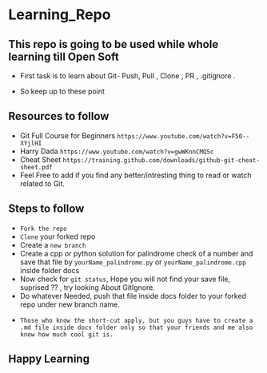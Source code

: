 # Learning_Repo

## This repo is going to be used while whole learning till Open Soft

- First task is to learn about Git- Push, Pull , Clone , PR , .gitignore .
* So keep up to these point

## Resources to follow
- Git Full Course for Beginners 
`https://www.youtube.com/watch?v=F50--XYjlHI`
- Harry Dada
`https://www.youtube.com/watch?v=gwWKnnCMQ5c`
- Cheat Sheet
`https://training.github.com/downloads/github-git-cheat-sheet.pdf`
- Feel Free to add if you find any better/intresting thing to read or watch related to Git.

## Steps to follow
- `Fork the repo`
- `Clone` your forked repo
- Create a `new branch`
- Create a cpp or python solution for palindrome check of a number and save that file by `yourName_palindrome.py` or `yourName_palindrome.cpp` inside folder docs
- Now check for `git status`, Hope you will not find your save file, suprised ?? , try looking About GitIgnore.
- Do whatever Needed, push that file inside docs folder to your forked repo under new branch name.

* `Those who know the short-cut apply, but you guys have to create a .md file inside docs folder only so that your friends and me also know how much cool git is.` 

## Happy Learning
